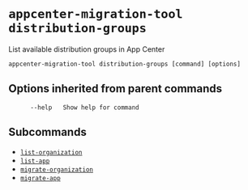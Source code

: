 # `appcenter-migration-tool distribution-groups`

List available distribution groups in App Center

```plaintext
appcenter-migration-tool distribution-groups [command] [options]
```

## Options inherited from parent commands

```plaintext
      --help   Show help for command
```

## Subcommands

- [`list-organization`](list-organization.md)
- [`list-app`](list-app.md)
- [`migrate-organization`](migrate-organization.md)
- [`migrate-app`](migrate-app.md)
